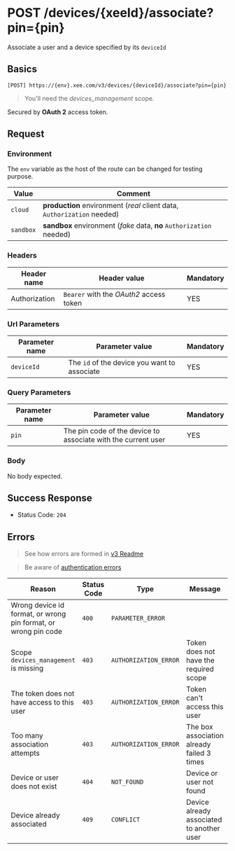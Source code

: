 # POST /devices/{xeeId}/associate?pin={pin}

Associate a user and a device specified by its `deviceId`

## Basics

`[POST] https://{env}.xee.com/v3/devices/{deviceId}/associate?pin={pin}`

> You'll need the *devices_management* scope.

Secured by **OAuth 2** access token.

## Request

### Environment

The `env` variable as the host of the route can be changed for testing purpose.

|Value|Comment|
|---|---|
|`cloud`|**production** environment (*real* client data, `Authorization` needed)|
|`sandbox`|**sandbox** environment (*fake* data, **no** `Authorization` needed)|

### Headers

|Header name|Header value|Mandatory|
|---|---|---|
|Authorization|`Bearer` with the *OAuth2* access token|YES|

### Url Parameters

|Parameter name|Parameter value|Mandatory|
|---|---|---|
|`deviceId`|The `id` of the device you want to associate|YES|

### Query Parameters

|Parameter name|Parameter value|Mandatory|
|---|---|---|
|`pin`|The pin code of the device to associate with the current user|YES|


### Body

No body expected.

## Success Response

- Status Code: `204`

## Errors

> See how errors are formed in [v3 Readme](../README.md)

> Be aware of [authentication errors](../auth/README.md)

|Reason|Status Code|Type|Message|Tip|
|---|---|---|---|---|
|Wrong device id format, or wrong pin format, or wrong pin code|`400`|`PARAMETER_ERROR`||Check the device id and the pin|
|Scope `devices_management` is missing|`403`|`AUTHORIZATION_ERROR`|Token does not have the required scope|Add the devices_management scope to your app scopes and reconnect the user|
|The token does not have access to this user|`403`|`AUTHORIZATION_ERROR`|Token can't access this user|Make sure the user is accessible with this token|
|Too many association attempts|`403`|`AUTHORIZATION_ERROR`|The box association already failed 3 times||
|Device or user does not exist|`404`|`NOT_FOUND`|Device or user not found|Please check that the device exists, looks like it does not|
|Device already associated|`409`|`CONFLICT`|Device already associated to another user||
